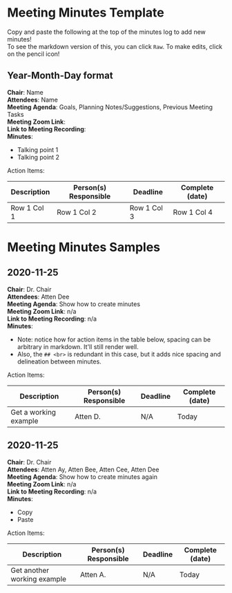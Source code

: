 # Meeting Minutes Template
Copy and paste the following at the top of the minutes log to add new minutes!  
To see the markdown version of this, you can click `Raw`. To make edits, click on the pencil icon!
## Year-Month-Day format
**Chair**: Name<br>
**Attendees**: Name<br>
**Meeting Agenda**: Goals, Planning Notes/Suggestions, Previous Meeting Tasks<br>
**Meeting Zoom Link**:<br>
**Link to Meeting Recording**:<br>
**Minutes**:
- Talking point 1
- Talking point 2

Action Items:

| Description  | Person(s) Responsible | Deadline    | Complete (date) |
| ------------ | --------------------- | ----------- | --------------- |
| Row 1 Col 1  | Row 1 Col 2           | Row 1 Col 3 | Row 1 Col 4     |

# Meeting Minutes Samples
## 2020-11-25
**Chair**: Dr. Chair<br>
**Attendees**: Atten Dee<br>
**Meeting Agenda**: Show how to create minutes<br>
**Meeting Zoom Link**: n/a<br>
**Link to Meeting Recording**: n/a<br>
**Minutes**:
- Note: notice how for action items in the table below, spacing can be arbitrary in markdown. It'll still render well.
- Also, the `## <br>` is redundant in this case, but it adds nice spacing and delineation between minutes.

Action Items:

| Description  | Person(s) Responsible | Deadline | Complete (date) |
| ------------ | --------------------- | -------- | --------------- |
| Get a working example  | Atten D.           | N/A    | Today     |

## 2020-11-25
**Chair**: Dr. Chair<br>
**Attendees**: Atten Ay, Atten Bee, Atten Cee, Atten Dee<br>
**Meeting Agenda**: Show how to create minutes again<br>
**Meeting Zoom Link**: n/a<br>
**Link to Meeting Recording**: n/a<br>
**Minutes**:
- Copy
- Paste

Action Items:

| Description  | Person(s) Responsible | Deadline | Complete (date) |
| ------------ | --------------------- | -------- | --------------- |
| Get another working example  | Atten A.           | N/A    | Today     |
